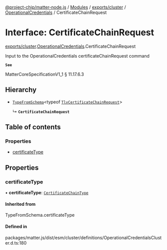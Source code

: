 [@project-chip/matter-node.js](../README.md) / [Modules](../modules.md) / [exports/cluster](../modules/exports_cluster.md) / [OperationalCredentials](../modules/exports_cluster.OperationalCredentials.md) / CertificateChainRequest

# Interface: CertificateChainRequest

[exports/cluster](../modules/exports_cluster.md).[OperationalCredentials](../modules/exports_cluster.OperationalCredentials.md).CertificateChainRequest

Input to the OperationalCredentials certificateChainRequest command

**`See`**

MatterCoreSpecificationV1_1 § 11.17.6.3

## Hierarchy

- [`TypeFromSchema`](../modules/exports_tlv.md#typefromschema)\<typeof [`TlvCertificateChainRequest`](../modules/exports_cluster.OperationalCredentials.md#tlvcertificatechainrequest)\>

  ↳ **`CertificateChainRequest`**

## Table of contents

### Properties

- [certificateType](exports_cluster.OperationalCredentials.CertificateChainRequest.md#certificatetype)

## Properties

### certificateType

• **certificateType**: [`CertificateChainType`](../enums/exports_cluster.OperationalCredentials.CertificateChainType.md)

#### Inherited from

TypeFromSchema.certificateType

#### Defined in

packages/matter.js/dist/esm/cluster/definitions/OperationalCredentialsCluster.d.ts:180
